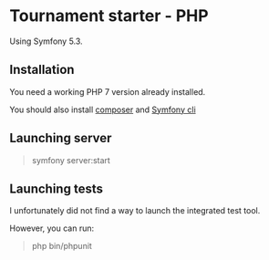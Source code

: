 # Tournament starter - PHP

Using Symfony 5.3.

## Installation

You need a working PHP 7 version already installed.

You should also install [composer](https://getcomposer.org/) and [Symfony cli](https://symfony.com/download)

## Launching server

> symfony server:start

## Launching tests

I unfortunately did not find a way to launch the integrated test tool.

However, you can run:

> php bin/phpunit
